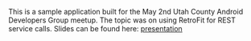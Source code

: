 This is a sample application built for the May 2nd Utah County Android Developers Group meetup. The topic was on using RetroFit for REST service calls. Slides can be found here: [presentation](http://goo.gl/kY4is)